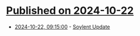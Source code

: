 # [Published on 2024-10-22](index.md)

* [2024-10-22, 09:15:00](https://soylentnews.org/meta/article.pl?sid=24/10/22/0857212&from=rss) - [Soylent Update](https://soylentnews.org/meta/article.pl?sid=24/10/22/0857212&from=rss)
